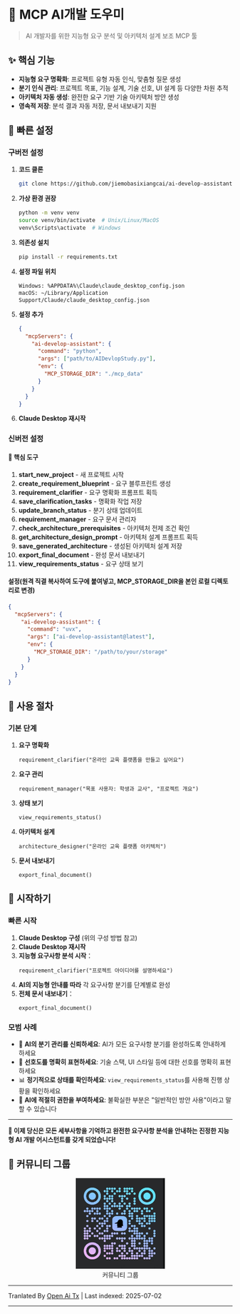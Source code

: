 # 🚀 MCP AI개발 도우미

> AI 개발자를 위한 지능형 요구 분석 및 아키텍처 설계 보조 MCP 툴

## ✨ 핵심 기능

- **지능형 요구 명확화**: 프로젝트 유형 자동 인식, 맞춤형 질문 생성
- **분기 인식 관리**: 프로젝트 목표, 기능 설계, 기술 선호, UI 설계 등 다양한 차원 추적
- **아키텍처 자동 생성**: 완전한 요구 기반 기술 아키텍처 방안 생성
- **영속적 저장**: 분석 결과 자동 저장, 문서 내보내기 지원

## 📁 빠른 설정

### 구버전 설정
1. **코드 클론**
   ```bash
   git clone https://github.com/jiemobasixiangcai/ai-develop-assistant.git
   ```
2. **가상 환경 권장**
   ```bash
   python -m venv venv
   source venv/bin/activate  # Unix/Linux/MacOS
   venv\Scripts\activate  # Windows
   ```
3. **의존성 설치**
   ```bash
   pip install -r requirements.txt
   ```

4. **설정 파일 위치**
   ```
   Windows: %APPDATA%\Claude\claude_desktop_config.json
   macOS: ~/Library/Application Support/Claude/claude_desktop_config.json
   ```

5. **설정 추가**
   ```json
   {
     "mcpServers": {
       "ai-develop-assistant": {
         "command": "python",
         "args": ["path/to/AIDevlopStudy.py"],
         "env": {
           "MCP_STORAGE_DIR": "./mcp_data"
         }
       }
     }
   }
   ```

3. **Claude Desktop 재시작**

### 신버전 설정
#### 🔧 핵심 도구
1. **start_new_project** - 새 프로젝트 시작
2. **create_requirement_blueprint** - 요구 블루프린트 생성
3. **requirement_clarifier** - 요구 명확화 프롬프트 획득
4. **save_clarification_tasks** - 명확화 작업 저장
5. **update_branch_status** - 분기 상태 업데이트
6. **requirement_manager** - 요구 문서 관리자
7. **check_architecture_prerequisites** - 아키텍처 전제 조건 확인
8. **get_architecture_design_prompt** - 아키텍처 설계 프롬프트 획득
9. **save_generated_architecture** - 생성된 아키텍처 설계 저장
10. **export_final_document** - 완성 문서 내보내기
11. **view_requirements_status** - 요구 상태 보기

#### 설정(원격 직결 복사하여 도구에 붙여넣고, MCP_STORAGE_DIR을 본인 로컬 디렉토리로 변경)
   ```json
   {
     "mcpServers": {
       "ai-develop-assistant": {
         "command": "uvx",
         "args": ["ai-develop-assistant@latest"],
         "env": {
           "MCP_STORAGE_DIR": "/path/to/your/storage"
         }
       }
     }
   }
   ```

## 🎯 사용 절차

### 기본 단계

1. **요구 명확화**
   ```
   requirement_clarifier("온라인 교육 플랫폼을 만들고 싶어요")
   ```

2. **요구 관리**
   ```
   requirement_manager("목표 사용자: 학생과 교사", "프로젝트 개요")
   ```

3. **상태 보기**
   ```
   view_requirements_status()
   ```

4. **아키텍처 설계**
   ```
   architecture_designer("온라인 교육 플랫폼 아키텍처")
   ```

5. **문서 내보내기**
   ```
   export_final_document()
   ```

## 🚀 시작하기

### 빠른 시작
1. **Claude Desktop 구성** (위의 구성 방법 참고)
2. **Claude Desktop 재시작**
3. **지능형 요구사항 분석 시작**：
   ```
   requirement_clarifier("프로젝트 아이디어를 설명하세요")
   ```
4. **AI의 지능형 안내를 따라** 각 요구사항 분기를 단계별로 완성
5. **전체 문서 내보내기**：
   ```
   export_final_document()
   ```

### 모범 사례
- 💬 **AI의 분기 관리를 신뢰하세요**: AI가 모든 요구사항 분기를 완성하도록 안내하게 하세요
- 🎯 **선호도를 명확히 표현하세요**: 기술 스택, UI 스타일 등에 대한 선호를 명확히 표현하세요
- 📊 **정기적으로 상태를 확인하세요**: `view_requirements_status`를 사용해 진행 상황을 확인하세요
- 🤖 **AI에 적절히 권한을 부여하세요**: 불확실한 부분은 "일반적인 방안 사용"이라고 말할 수 있습니다

---

**🎯 이제 당신은 모든 세부사항을 기억하고 완전한 요구사항 분석을 안내하는 진정한 지능형 AI 개발 어시스턴트를 갖게 되었습니다!**

## 💬 커뮤니티 그룹

<div align="center">
<img src="https://raw.githubusercontent.com/jiemobasixiangcai/ai-develop-assistant/main/./assets/qr-code.jpg" width="200" alt="커뮤니티 그룹">
<br>
커뮤니티 그룹
</div>


---


Tranlated By [Open Ai Tx](https://github.com/OpenAiTx/OpenAiTx) | Last indexed: 2025-07-02


---